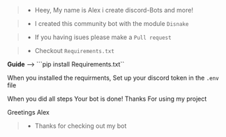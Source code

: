 > - Heey, My name is Alex i create discord-Bots and more!



> - I created this community bot with the module ``Disnake``



> - If you having isues please make a ``Pull request``



> - Checkout  ```Requirements.txt```



**Guide** -->
```pip install Requirements.txt``

When you installed the requirments, Set up your discord token in the ``.env`` file

When you did all steps Your bot is done!
Thanks For using my project

Greetings Alex



> - Thanks for checking out my bot
